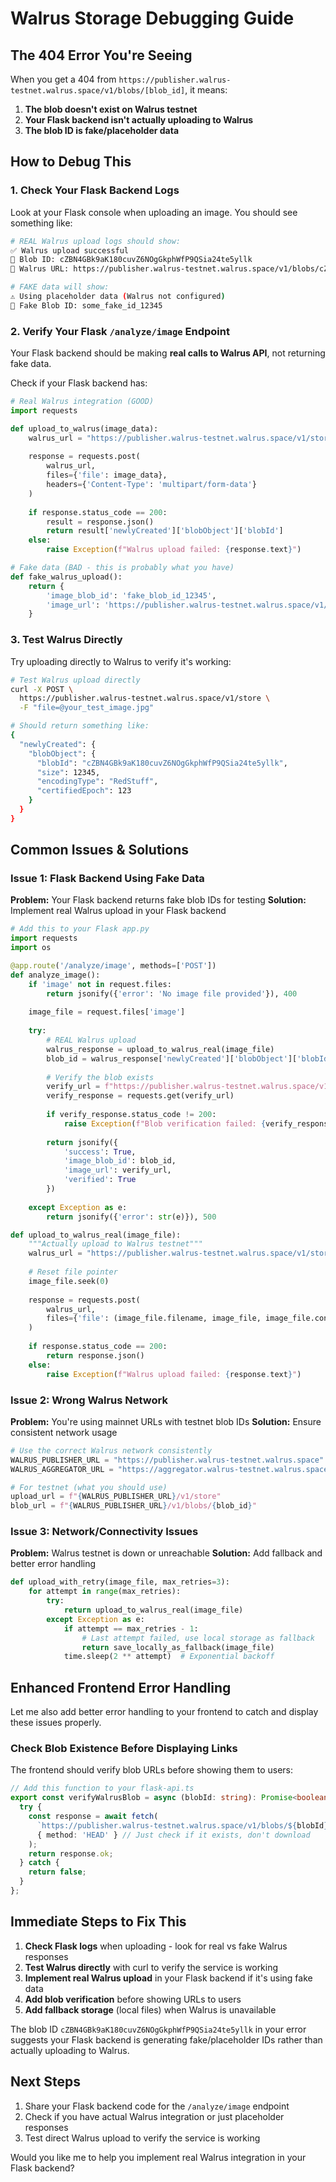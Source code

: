 # Walrus Storage Debugging Guide

## The 404 Error You're Seeing

When you get a 404 from `https://publisher.walrus-testnet.walrus.space/v1/blobs/[blob_id]`, it means:

1. **The blob doesn't exist on Walrus testnet**
2. **Your Flask backend isn't actually uploading to Walrus**
3. **The blob ID is fake/placeholder data**

## How to Debug This

### 1. Check Your Flask Backend Logs

Look at your Flask console when uploading an image. You should see something like:

```bash
# REAL Walrus upload logs should show:
✅ Walrus upload successful
📝 Blob ID: cZBN4GBk9aK180cuvZ6NOgGkphWfP9QSia24te5yllk
🔗 Walrus URL: https://publisher.walrus-testnet.walrus.space/v1/blobs/cZBN4GBk9aK180cuvZ6NOgGkphWfP9QSia24te5yllk

# FAKE data will show:
⚠️ Using placeholder data (Walrus not configured)
📝 Fake Blob ID: some_fake_id_12345
```

### 2. Verify Your Flask `/analyze/image` Endpoint

Your Flask backend should be making **real calls to Walrus API**, not returning fake data.

Check if your Flask backend has:

```python
# Real Walrus integration (GOOD)
import requests

def upload_to_walrus(image_data):
    walrus_url = "https://publisher.walrus-testnet.walrus.space/v1/store"
    
    response = requests.post(
        walrus_url,
        files={'file': image_data},
        headers={'Content-Type': 'multipart/form-data'}
    )
    
    if response.status_code == 200:
        result = response.json()
        return result['newlyCreated']['blobObject']['blobId']
    else:
        raise Exception(f"Walrus upload failed: {response.text}")

# Fake data (BAD - this is probably what you have)
def fake_walrus_upload():
    return {
        'image_blob_id': 'fake_blob_id_12345',
        'image_url': 'https://publisher.walrus-testnet.walrus.space/v1/blobs/fake_blob_id_12345'
    }
```

### 3. Test Walrus Directly

Try uploading directly to Walrus to verify it's working:

```bash
# Test Walrus upload directly
curl -X POST \
  https://publisher.walrus-testnet.walrus.space/v1/store \
  -F "file=@your_test_image.jpg"

# Should return something like:
{
  "newlyCreated": {
    "blobObject": {
      "blobId": "cZBN4GBk9aK180cuvZ6NOgGkphWfP9QSia24te5yllk",
      "size": 12345,
      "encodingType": "RedStuff",
      "certifiedEpoch": 123
    }
  }
}
```

## Common Issues & Solutions

### Issue 1: Flask Backend Using Fake Data

**Problem:** Your Flask backend returns fake blob IDs for testing
**Solution:** Implement real Walrus upload in your Flask backend

```python
# Add this to your Flask app.py
import requests
import os

@app.route('/analyze/image', methods=['POST'])
def analyze_image():
    if 'image' not in request.files:
        return jsonify({'error': 'No image file provided'}), 400
    
    image_file = request.files['image']
    
    try:
        # REAL Walrus upload
        walrus_response = upload_to_walrus_real(image_file)
        blob_id = walrus_response['newlyCreated']['blobObject']['blobId']
        
        # Verify the blob exists
        verify_url = f"https://publisher.walrus-testnet.walrus.space/v1/blobs/{blob_id}"
        verify_response = requests.get(verify_url)
        
        if verify_response.status_code != 200:
            raise Exception(f"Blob verification failed: {verify_response.status_code}")
        
        return jsonify({
            'success': True,
            'image_blob_id': blob_id,
            'image_url': verify_url,
            'verified': True
        })
        
    except Exception as e:
        return jsonify({'error': str(e)}), 500

def upload_to_walrus_real(image_file):
    """Actually upload to Walrus testnet"""
    walrus_url = "https://publisher.walrus-testnet.walrus.space/v1/store"
    
    # Reset file pointer
    image_file.seek(0)
    
    response = requests.post(
        walrus_url,
        files={'file': (image_file.filename, image_file, image_file.content_type)}
    )
    
    if response.status_code == 200:
        return response.json()
    else:
        raise Exception(f"Walrus upload failed: {response.text}")
```

### Issue 2: Wrong Walrus Network

**Problem:** You're using mainnet URLs with testnet blob IDs
**Solution:** Ensure consistent network usage

```python
# Use the correct Walrus network consistently
WALRUS_PUBLISHER_URL = "https://publisher.walrus-testnet.walrus.space"
WALRUS_AGGREGATOR_URL = "https://aggregator.walrus-testnet.walrus.space"

# For testnet (what you should use)
upload_url = f"{WALRUS_PUBLISHER_URL}/v1/store"
blob_url = f"{WALRUS_PUBLISHER_URL}/v1/blobs/{blob_id}"
```

### Issue 3: Network/Connectivity Issues

**Problem:** Walrus testnet is down or unreachable
**Solution:** Add fallback and better error handling

```python
def upload_with_retry(image_file, max_retries=3):
    for attempt in range(max_retries):
        try:
            return upload_to_walrus_real(image_file)
        except Exception as e:
            if attempt == max_retries - 1:
                # Last attempt failed, use local storage as fallback
                return save_locally_as_fallback(image_file)
            time.sleep(2 ** attempt)  # Exponential backoff
```

## Enhanced Frontend Error Handling

Let me also add better error handling to your frontend to catch and display these issues properly.

### Check Blob Existence Before Displaying Links

The frontend should verify blob URLs before showing them to users:

```typescript
// Add this function to your flask-api.ts
export const verifyWalrusBlob = async (blobId: string): Promise<boolean> => {
  try {
    const response = await fetch(
      `https://publisher.walrus-testnet.walrus.space/v1/blobs/${blobId}`,
      { method: 'HEAD' } // Just check if it exists, don't download
    );
    return response.ok;
  } catch {
    return false;
  }
};
```

## Immediate Steps to Fix This

1. **Check Flask logs** when uploading - look for real vs fake Walrus responses
2. **Test Walrus directly** with curl to verify the service is working
3. **Implement real Walrus upload** in your Flask backend if it's using fake data
4. **Add blob verification** before showing URLs to users
5. **Add fallback storage** (local files) when Walrus is unavailable

The blob ID `cZBN4GBk9aK180cuvZ6NOgGkphWfP9QSia24te5yllk` in your error suggests your Flask backend is generating fake/placeholder IDs rather than actually uploading to Walrus.

## Next Steps

1. Share your Flask backend code for the `/analyze/image` endpoint
2. Check if you have actual Walrus integration or just placeholder responses
3. Test direct Walrus upload to verify the service is working

Would you like me to help you implement real Walrus integration in your Flask backend?
